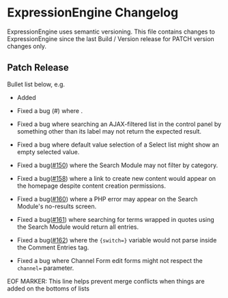 # ExpressionEngine Changelog

ExpressionEngine uses semantic versioning. This file contains changes to ExpressionEngine since the last Build / Version release for PATCH version changes only.

## Patch Release

Bullet list below, e.g.
   - Added <new feature>
   - Fixed a bug (#<linked issue number>) where <bug behavior>.

- Fixed a bug where searching an AJAX-filtered list in the control panel by something other than its label may not return the expected result.
- Fixed a bug where default value selection of a Select list might show an empty selected value.
- Fixed a bug([\#150](https://github.com/ExpressionEngine/ExpressionEngine/issues/150)) where the Search Module may not filter by category.
- Fixed a bug([\#158](https://github.com/ExpressionEngine/ExpressionEngine/issues/158)) where a link to create new content would appear on the homepage despite content creation permissions.
- Fixed a bug([\#160](https://github.com/ExpressionEngine/ExpressionEngine/issues/160)) where a PHP error may appear on the Search Module's no-results screen.
- Fixed a bug([\#161](https://github.com/ExpressionEngine/ExpressionEngine/issues/161)) where searching for terms wrapped in quotes using the Search Module would return all entries.
- Fixed a bug([\#162](https://github.com/ExpressionEngine/ExpressionEngine/issues/162)) where the `{switch=}` variable would not parse inside the Comment Entries tag.
- Fixed a bug where Channel Form edit forms might not respect the `channel=` parameter.

EOF MARKER: This line helps prevent merge conflicts when things are
added on the bottoms of lists
